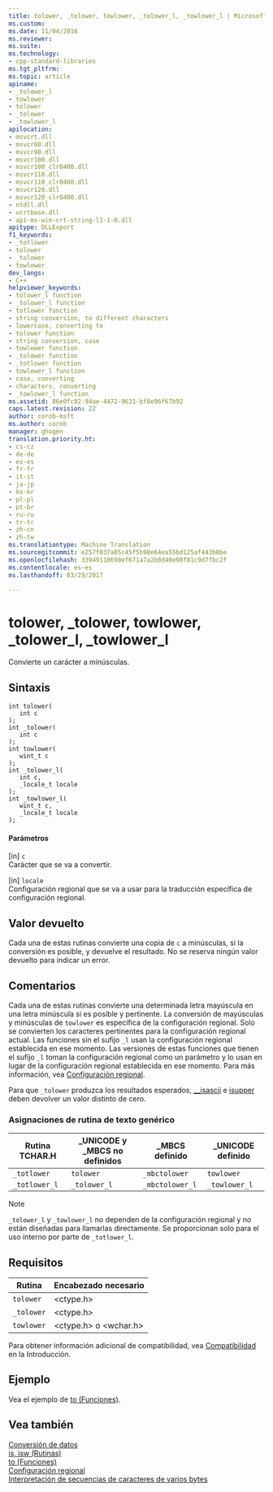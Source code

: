 ```yaml
---
title: tolower, _tolower, towlower, _tolower_l, _towlower_l | Microsoft Docs
ms.custom: 
ms.date: 11/04/2016
ms.reviewer: 
ms.suite: 
ms.technology:
- cpp-standard-libraries
ms.tgt_pltfrm: 
ms.topic: article
apiname:
- _tolower_l
- towlower
- tolower
- _tolower
- _towlower_l
apilocation:
- msvcrt.dll
- msvcr80.dll
- msvcr90.dll
- msvcr100.dll
- msvcr100_clr0400.dll
- msvcr110.dll
- msvcr110_clr0400.dll
- msvcr120.dll
- msvcr120_clr0400.dll
- ntdll.dll
- ucrtbase.dll
- api-ms-win-crt-string-l1-1-0.dll
apitype: DLLExport
f1_keywords:
- _totlower
- tolower
- _tolower
- towlower
dev_langs:
- C++
helpviewer_keywords:
- tolower_l function
- _tolower_l function
- totlower function
- string conversion, to different characters
- lowercase, converting to
- tolower function
- string conversion, case
- towlower function
- _tolower function
- _totlower function
- towlower_l function
- case, converting
- characters, converting
- _towlower_l function
ms.assetid: 86e0fc02-94ae-4472-9631-bf8e96f67b92
caps.latest.revision: 22
author: corob-msft
ms.author: corob
manager: ghogen
translation.priority.ht:
- cs-cz
- de-de
- es-es
- fr-fr
- it-it
- ja-jp
- ko-kr
- pl-pl
- pt-br
- ru-ru
- tr-tr
- zh-cn
- zh-tw
ms.translationtype: Machine Translation
ms.sourcegitcommit: e257f037a05c45f5b98e64ea55bd125af443b0be
ms.openlocfilehash: 33949110690ef671a7a2b0d40e98f81c9d7fbc2f
ms.contentlocale: es-es
ms.lasthandoff: 03/29/2017

---
```

# <a name="tolower-tolower-towlower-tolowerl-towlowerl"></a>tolower, _tolower, towlower, _tolower_l, _towlower_l
Convierte un carácter a minúsculas.  
  
## <a name="syntax"></a>Sintaxis  
  
```  
int tolower(  
   int c   
);  
int _tolower(  
   int c   
);  
int towlower(  
   wint_t c   
);  
int _tolower_l(  
   int c,  
   _locale_t locale   
);  
int _towlower_l(  
   wint_t c,  
   _locale_t locale   
);  
```  
  
#### <a name="parameters"></a>Parámetros  
 [in] `c`  
 Carácter que se va a convertir.  
  
 [in] `locale`  
 Configuración regional que se va a usar para la traducción específica de configuración regional.  
  
## <a name="return-value"></a>Valor devuelto  
 Cada una de estas rutinas convierte una copia de `c` a minúsculas, si la conversión es posible, y devuelve el resultado. No se reserva ningún valor devuelto para indicar un error.  
  
## <a name="remarks"></a>Comentarios  
 Cada una de estas rutinas convierte una determinada letra mayúscula en una letra minúscula si es posible y pertinente. La conversión de mayúsculas y minúsculas de `towlower` es específica de la configuración regional. Solo se convierten los caracteres pertinentes para la configuración regional actual. Las funciones sin el sufijo `_l` usan la configuración regional establecida en ese momento. Las versiones de estas funciones que tienen el sufijo `_l` toman la configuración regional como un parámetro y lo usan en lugar de la configuración regional establecida en ese momento. Para más información, vea [Configuración regional](../../c-runtime-library/locale.md).  
  
 Para que `_tolower` produzca los resultados esperados, [__isascii](../../c-runtime-library/reference/isascii-isascii-iswascii.md) e [isupper](../../c-runtime-library/reference/isupper-isupper-l-iswupper-iswupper-l.md) deben devolver un valor distinto de cero.  
  
### <a name="generic-text-routine-mappings"></a>Asignaciones de rutina de texto genérico  
  
|Rutina TCHAR.H|_UNICODE y _MBCS no definidos|_MBCS definido|_UNICODE definido|  
|---------------------|------------------------------------|--------------------|-----------------------|  
|`_totlower`|`tolower`|`_mbctolower`|`towlower`|  
|`_totlower_l`|`_tolower_l`|`_mbctolower_l`|`_towlower_l`|  
  
> [!NOTE]
>  `_tolower_l` y `_towlower_l` no dependen de la configuración regional y no están diseñadas para llamarlas directamente. Se proporcionan solo para el uso interno por parte de `_totlower_l`.  
  
## <a name="requirements"></a>Requisitos  
  
|Rutina|Encabezado necesario|  
|-------------|---------------------|  
|`tolower`|\<ctype.h>|  
|`_tolower`|\<ctype.h>|  
|`towlower`|\<ctype.h> o \<wchar.h>|  
  
 Para obtener información adicional de compatibilidad, vea [Compatibilidad](../../c-runtime-library/compatibility.md) en la Introducción.  
  
## <a name="example"></a>Ejemplo  
 Vea el ejemplo de [to (Funciones)](../../c-runtime-library/to-functions.md).  
  
## <a name="see-also"></a>Vea también  
 [Conversión de datos](../../c-runtime-library/data-conversion.md)   
 [is, isw (Rutinas)](../../c-runtime-library/is-isw-routines.md)   
 [to (Funciones)](../../c-runtime-library/to-functions.md)   
 [Configuración regional](../../c-runtime-library/locale.md)   
 [Interpretación de secuencias de caracteres de varios bytes](../../c-runtime-library/interpretation-of-multibyte-character-sequences.md)
